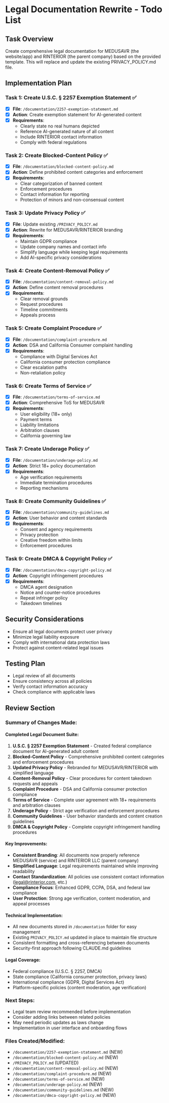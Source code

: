 # Legal Documentation Rewrite - Todo List

## Task Overview
Create comprehensive legal documentation for MEDUSAVR (the website/app) and RINTERIOR (the parent company) based on the provided template. This will replace and update the existing PRIVACY_POLICY.md file.

## Implementation Plan

### Task 1: Create U.S.C. § 2257 Exemption Statement ✅
- [x] **File**: `/documentation/2257-exemption-statement.md`
- [x] **Action**: Create exemption statement for AI-generated content
- [x] **Requirements**: 
  - Clearly state no real humans depicted
  - Reference AI-generated nature of all content
  - Include RINTERIOR contact information
  - Comply with federal regulations

### Task 2: Create Blocked-Content Policy ✅
- [x] **File**: `/documentation/blocked-content-policy.md`
- [x] **Action**: Define prohibited content categories and enforcement
- [x] **Requirements**: 
  - Clear categorization of banned content
  - Enforcement procedures
  - Contact information for reporting
  - Protection of minors and non-consensual content

### Task 3: Update Privacy Policy ✅
- [x] **File**: Update existing `/PRIVACY_POLICY.md`
- [x] **Action**: Rewrite for MEDUSAVR/RINTERIOR branding
- [x] **Requirements**: 
  - Maintain GDPR compliance
  - Update company names and contact info
  - Simplify language while keeping legal requirements
  - Add AI-specific privacy considerations

### Task 4: Create Content-Removal Policy ✅
- [x] **File**: `/documentation/content-removal-policy.md`
- [x] **Action**: Define content removal procedures
- [x] **Requirements**: 
  - Clear removal grounds
  - Request procedures
  - Timeline commitments
  - Appeals process

### Task 5: Create Complaint Procedure ✅
- [x] **File**: `/documentation/complaint-procedure.md`
- [x] **Action**: DSA and California Consumer complaint handling
- [x] **Requirements**: 
  - Compliance with Digital Services Act
  - California consumer protection compliance
  - Clear escalation paths
  - Non-retaliation policy

### Task 6: Create Terms of Service ✅
- [x] **File**: `/documentation/terms-of-service.md`
- [x] **Action**: Comprehensive ToS for MEDUSAVR
- [x] **Requirements**: 
  - User eligibility (18+ only)
  - Payment terms
  - Liability limitations
  - Arbitration clauses
  - California governing law

### Task 7: Create Underage Policy ✅
- [x] **File**: `/documentation/underage-policy.md`
- [x] **Action**: Strict 18+ policy documentation
- [x] **Requirements**: 
  - Age verification requirements
  - Immediate termination procedures
  - Reporting mechanisms

### Task 8: Create Community Guidelines ✅
- [x] **File**: `/documentation/community-guidelines.md`
- [x] **Action**: User behavior and content standards
- [x] **Requirements**: 
  - Consent and agency requirements
  - Privacy protection
  - Creative freedom within limits
  - Enforcement procedures

### Task 9: Create DMCA & Copyright Policy ✅
- [x] **File**: `/documentation/dmca-copyright-policy.md`
- [x] **Action**: Copyright infringement procedures
- [x] **Requirements**: 
  - DMCA agent designation
  - Notice and counter-notice procedures
  - Repeat infringer policy
  - Takedown timelines

## Security Considerations
- Ensure all legal documents protect user privacy
- Minimize legal liability exposure
- Comply with international data protection laws
- Protect against content-related legal issues

## Testing Plan
- Legal review of all documents
- Ensure consistency across all policies
- Verify contact information accuracy
- Check compliance with applicable laws

## Review Section

### Summary of Changes Made:

#### Completed Legal Document Suite:
1. **U.S.C. § 2257 Exemption Statement** - Created federal compliance document for AI-generated adult content
2. **Blocked-Content Policy** - Comprehensive prohibited content categories and enforcement procedures
3. **Updated Privacy Policy** - Rebranded for MEDUSAVR/RINTERIOR with simplified language
4. **Content-Removal Policy** - Clear procedures for content takedown requests and appeals
5. **Complaint Procedure** - DSA and California consumer protection compliance
6. **Terms of Service** - Complete user agreement with 18+ requirements and arbitration clauses
7. **Underage Policy** - Strict age verification and enforcement procedures
8. **Community Guidelines** - User behavior standards and content creation guidelines
9. **DMCA & Copyright Policy** - Complete copyright infringement handling procedures

#### Key Improvements:
- **Consistent Branding**: All documents now properly reference MEDUSAVR (service) and RINTERIOR LLC (parent company)
- **Simplified Language**: Legal requirements maintained while improving readability
- **Contact Standardization**: All policies use consistent contact information (legal@rinterior.com, etc.)
- **Compliance Focus**: Enhanced GDPR, CCPA, DSA, and federal law compliance
- **User Protection**: Strong age verification, content moderation, and appeal processes

#### Technical Implementation:
- All new documents stored in `/documentation` folder for easy management
- Existing `PRIVACY_POLICY.md` updated in place to maintain file structure
- Consistent formatting and cross-referencing between documents
- Security-first approach following CLAUDE.md guidelines

#### Legal Coverage:
- Federal compliance (U.S.C. § 2257, DMCA)
- State compliance (California consumer protection, privacy laws)
- International compliance (GDPR, Digital Services Act)
- Platform-specific policies (content moderation, age verification)

### Next Steps:
- Legal team review recommended before implementation
- Consider adding links between related policies
- May need periodic updates as laws change
- Implementation in user interface and onboarding flows

### Files Created/Modified:
- `/documentation/2257-exemption-statement.md` (NEW)
- `/documentation/blocked-content-policy.md` (NEW)
- `/PRIVACY_POLICY.md` (UPDATED)
- `/documentation/content-removal-policy.md` (NEW)
- `/documentation/complaint-procedure.md` (NEW)
- `/documentation/terms-of-service.md` (NEW)
- `/documentation/underage-policy.md` (NEW)
- `/documentation/community-guidelines.md` (NEW)
- `/documentation/dmca-copyright-policy.md` (NEW)
